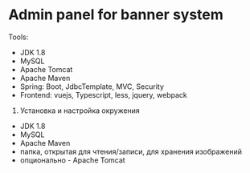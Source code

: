 # Admin panel for banner system
Tools:
* JDK 1.8
* MySQL
* Apache Tomcat
* Apache Maven
* Spring: Boot, JdbcTemplate, MVC, Security
* Frontend: vuejs, Typescript, less, jquery, webpack


1. Установка и настройка окружения

* JDK 1.8
* MySQL
* Apache Maven
* папка, открытая для чтения/записи, для хранения изображений
* опционально - Apache Tomcat


